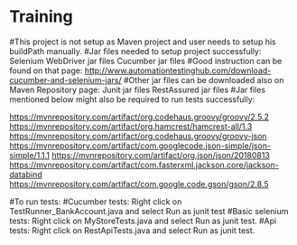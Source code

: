 # Training

#This project is not setup as Maven project and user needs to setup his buildPath manually.
#Jar files needed to setup project successfully:
Selenium WebDriver jar files
Cucumber jar files
#Good instruction can be found on that page: http://www.automationtestinghub.com/download-cucumber-and-selenium-jars/
#Other jar files can be downloaded also on Maven Repository page:
Junit jar files
RestAssured jar files
#Jar files mentioned below might also be required to run tests successfully:

https://mvnrepository.com/artifact/org.codehaus.groovy/groovy/2.5.2
https://mvnrepository.com/artifact/org.hamcrest/hamcrest-all/1.3
https://mvnrepository.com/artifact/org.codehaus.groovy/groovy-json
https://mvnrepository.com/artifact/com.googlecode.json-simple/json-simple/1.1.1
https://mvnrepository.com/artifact/org.json/json/20180813
https://mvnrepository.com/artifact/com.fasterxml.jackson.core/jackson-databind
https://mvnrepository.com/artifact/com.google.code.gson/gson/2.8.5

#To run tests:
#Cucumber tests: Right click on TestRunner_BankAccount.java and select Run as junit test
#Basic selenium tests: Right click on MyStoreTests.java and select Run as junit test.
#Api tests: Right click on RestApiTests.java and select Run as junit test.



